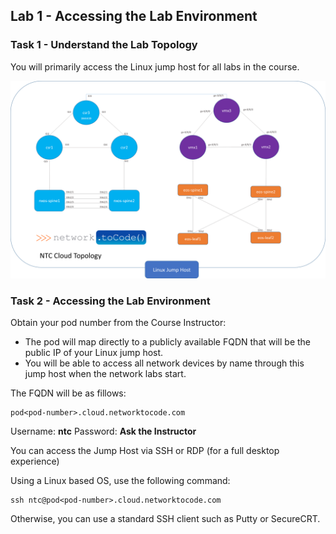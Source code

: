 ## Lab 1 - Accessing the Lab Environment

### Task 1 - Understand the Lab Topology

You will primarily access the Linux jump host for all labs in the course.

![Lab Topology](images/lab-topology.png)


### Task 2 - Accessing the Lab Environment

Obtain your pod number from the Course Instructor:

*  The pod will map directly to a publicly available FQDN that will be the public IP of your Linux jump host.
*  You will be able to access all network devices by name through this jump host when the network labs start.

The FQDN will be as fillows:

```
pod<pod-number>.cloud.networktocode.com
```

Username: **ntc**
Password: **Ask the Instructor**

You can access the Jump Host via SSH or RDP (for a full desktop experience)

Using a Linux based OS, use the following command:

```
ssh ntc@pod<pod-number>.cloud.networktocode.com
```

Otherwise, you can use a standard SSH client such as Putty or SecureCRT.






